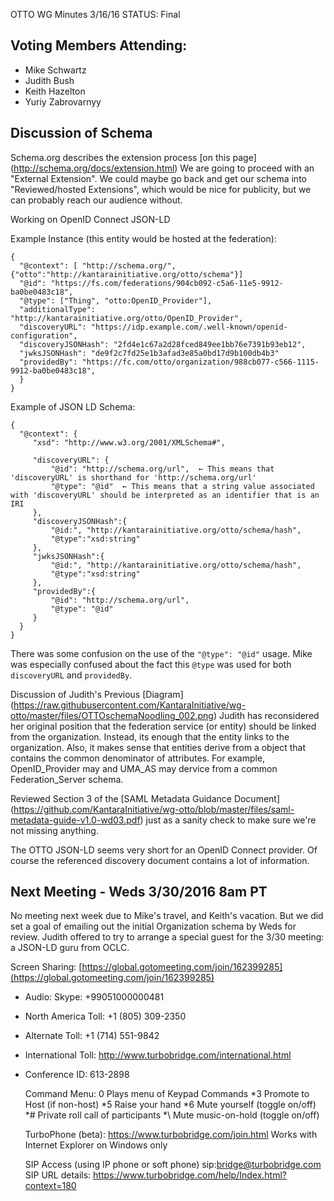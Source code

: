 OTTO WG Minutes 3/16/16
STATUS: Final

## Voting Members Attending:
 - Mike Schwartz
 - Judith Bush
 - Keith Hazelton
 - Yuriy Zabrovarnyy

## Discussion of Schema

Schema.org describes the extension process [on this page] 
(http://schema.org/docs/extension.html) We are going to proceed with an 
"External Extension". We could maybe go back and get our schema into 
"Reviewed/hosted Extensions", which would be nice
for publicity, but we can probably reach our audience without.

Working on OpenID Connect JSON-LD

Example Instance (this entity would be hosted at the federation):

    {
      "@context": [ "http://schema.org/", {"otto":"http://kantarainitiative.org/otto/schema"}]
      "@id": "https://fs.com/federations/904cb092-c5a6-11e5-9912-ba0be0483c18",
      "@type": ["Thing", "otto:OpenID_Provider"],
      "additionalType": "http://kantarainitiative.org/otto/OpenID_Provider",
      "discoveryURL": "https://idp.example.com/.well-known/openid-configuration",
      "discoveryJSONHash": "2fd4e1c67a2d28fced849ee1bb76e7391b93eb12",
      "jwksJSONHash": "de9f2c7fd25e1b3afad3e85a0bd17d9b100db4b3"
      "providedBy": "https://fc.com/otto/organization/988cb077-c566-1115-9912-ba0be0483c18",
      }
    }

Example of JSON LD Schema:

    {
      "@context": {
         "xsd": "http://www.w3.org/2001/XMLSchema#",
 
         "discoveryURL": {
             "@id": "http://schema.org/url",  ← This means that 'discoveryURL' is shorthand for 'http://schema.org/url' 
             "@type": "@id"  ← This means that a string value associated with 'discoveryURL' should be interpreted as an identifier that is an IRI 
         },
         "discoveryJSONHash":{
             "@id:", "http://kantarainitiative.org/otto/schema/hash",
             "@type":"xsd:string"
         },
         "jwksJSONHash":{
             "@id:", "http://kantarainitiative.org/otto/schema/hash",
             "@type":"xsd:string"
         },
         "providedBy":{
             "@id": "http://schema.org/url", 
             "@type": "@id"
         }
      }
    }

There was some confusion on the use of the `"@type": "@id"` usage. Mike was
especially confused about the fact this `@type` was used for both `discoveryURL`
and `providedBy`.

Discussion of Judith's Previous [Diagram]
(https://raw.githubusercontent.com/KantaraInitiative/wg-otto/master/files/OTTOschemaNoodling_002.png)
Judith has reconsidered her original position that the federation service (or entity)
should be linked from the organization. Instead, its enough that the entity links
to the organization. Also, it makes sense that entities derive from a object that 
contains the common denominator of attributes. For example, OpenID_Provider may
and UMA_AS may dervice from a common Federation_Server schema.

Reviewed Section 3 of the [SAML Metadata Guidance Document]
(https://github.com/KantaraInitiative/wg-otto/blob/master/files/saml-metadata-guide-v1.0-wd03.pdf)
just as a sanity check to make sure we're not missing anything. 

The OTTO JSON-LD seems very short for an OpenID Connect provider. Of course
the referenced discovery document contains a lot of information.

## Next Meeting - Weds 3/30/2016 8am PT

No meeting next week due to Mike's travel, and Keith's vacation. But we 
did set a goal of emailing out the initial Organization schema by Weds 
for review. Judith offered to try to arrange a special guest for the 3/30 meeting: 
a JSON-LD guru from OCLC. 

Screen Sharing: [https://global.gotomeeting.com/join/162399285](https://global.gotomeeting.com/join/162399285)

 - Audio: Skype: +99051000000481
 - North America Toll: +1 (805) 309-2350
 - Alternate Toll: +1 (714) 551-9842
 - International Toll: http://www.turbobridge.com/international.html

 - Conference ID: 613-2898

    Command Menu: 0 Plays menu of Keypad Commands *3 Promote to Host (if non-host) *5 Raise your hand 
    *6 Mute yourself (toggle on/off) *# Private roll call of participants *\ Mute music-on-hold (toggle on/off)

    TurboPhone (beta): https://www.turbobridge.com/join.html Works with Internet Explorer on Windows only

    SIP Access (using IP phone or soft phone) sip:bridge@turbobridge.com
    SIP URL details: https://www.turbobridge.com/help/Index.html?context=180

